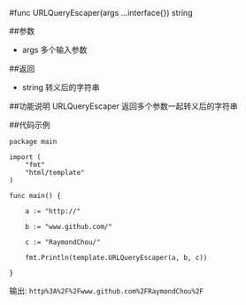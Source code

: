 #func URLQueryEscaper(args ...interface{}) string

##参数
- args 多个输入参数

##返回
- string 转义后的字符串

##功能说明
URLQueryEscaper 返回多个参数一起转义后的字符串

##代码示例

	package main
	
	import (
		"fmt"
		"html/template"
	)
	
	func main() {
	
		a := "http://"
	
		b := "www.github.com/"
	
		c := "RaymondChou/"
	
		fmt.Println(template.URLQueryEscaper(a, b, c))
	
	}
	
输出:	
`http%3A%2F%2Fwww.github.com%2FRaymondChou%2F`
